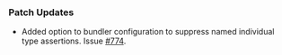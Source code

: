 ### Patch Updates

- Added option to bundler configuration to suppress named individual type assertions. Issue [#774](<https://github.com/semanticarts/gist/issues/774>).
